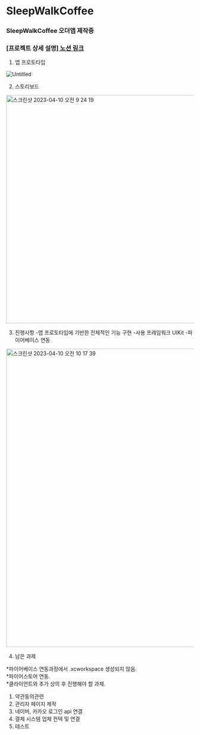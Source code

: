 # SleepWalkCoffee
### SleepWalkCoffee 오더앱 제작중
### [프로젝트 상세 설명][ 노션 링크 ](https://steep-jaw-d1c.notion.site/iOS-SleepWalkCoffee-App-b860ee4f947e40b1b5ec7ade914d933f)

1. 앱 프로토타입

![Untitled](https://user-images.githubusercontent.com/76980015/230806594-a509f3b0-566c-4466-893e-f6104ebbeb07.png)

2. 스토리보드
<img width="612" alt="스크린샷 2023-04-10 오전 9 24 19" src="https://user-images.githubusercontent.com/76980015/230806385-dbc4853d-5d82-4d8b-940c-6cf9d52c14cf.png">

3. 진행사항
-앱 프로토타입에 기반한 전체적인 기능 구현
-사용 프레임워크 UIKit
-파이어베이스 연동
<img width="800" alt="스크린샷 2023-04-10 오전 10 17 39" src="https://user-images.githubusercontent.com/76980015/230806783-6f42173d-537e-423b-bc2e-550be90932d5.png">


4. 남은 과제

*파이어베이스 연동과정에서 .xcworkspace 생성되지 않음.  
*파이어스토어 연동.  
*클라이언트와 추가 상의 후 진행해야 할 과제.  

  1. 약관동의관련
  2. 관리자 페이지 제작
  3. 네이버, 카카오 로그인 api 연결
  4. 결제 시스템 업체 컨텍 및 연결
  5. 테스트
